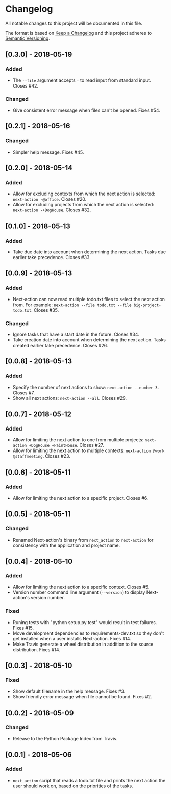 # Changelog

All notable changes to this project will be documented in this file.

The format is based on [Keep a Changelog](http://keepachangelog.com/en/1.0.0/)
and this project adheres to [Semantic Versioning](http://semver.org/spec/v2.0.0.html).

## [0.3.0] - 2018-05-19

### Added

- The `--file` argument accepts `-` to read input from standard input. Closes #42.

### Changed

- Give consistent error message when files can't be opened. Fixes #54.

## [0.2.1] - 2018-05-16

### Changed

- Simpler help message. Fixes #45.

## [0.2.0] - 2018-05-14

### Added

- Allow for excluding contexts from which the next action is selected: `next-action -@office`. Closes #20.
- Allow for excluding projects from which the next action is selected: `next-action -+DogHouse`. Closes #32.

## [0.1.0] - 2018-05-13

### Added

- Take due date into account when determining the next action. Tasks due earlier take precedence. Closes #33.

## [0.0.9] - 2018-05-13

### Added

- Next-action can now read multiple todo.txt files to select the next action from. For example: `next-action --file todo.txt --file big-project-todo.txt`. Closes #35.

### Changed

- Ignore tasks that have a start date in the future. Closes #34.
- Take creation date into account when determining the next action. Tasks created earlier take precedence. Closes #26.

## [0.0.8] - 2018-05-13

### Added

- Specify the number of next actions to show: `next-action --number 3`. Closes #7.
- Show all next actions: `next-action --all`. Closes #29.

## [0.0.7] - 2018-05-12

### Added

- Allow for limiting the next action to one from multiple projects: `next-action +DogHouse +PaintHouse`. Closes #27.
- Allow for limiting the next action to multiple contexts: `next-action @work @staffmeeting`. Closes #23.

## [0.0.6] - 2018-05-11

### Added

- Allow for limiting the next action to a specific project. Closes #6.

## [0.0.5] - 2018-05-11

### Changed

- Renamed Next-action's binary from `next_action` to `next-action` for consistency with the application and project name.

## [0.0.4] - 2018-05-10

### Added

- Allow for limiting the next action to a specific context. Closes #5.
- Version number command line argument (`--version`) to display Next-action's version number.

### Fixed

- Runing tests with "python setup.py test" would result in test failures. Fixes #15.
- Move development dependencies to requirements-dev.txt so they don't get installed when a user installs Next-action. Fixes #14.
- Make Travis generate a wheel distribution in addition to the source distribution. Fixes #14.

## [0.0.3] - 2018-05-10

### Fixed

- Show default filename in the help message. Fixes #3.
- Show friendly error message when file cannot be found. Fixes #2.

## [0.0.2] - 2018-05-09

### Changed

- Release to the Python Package Index from Travis.

## [0.0.1] - 2018-05-06

### Added

- `next_action` script that reads a todo.txt file and prints the next action the user should work on, based on the priorities of the tasks.
